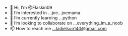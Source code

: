 - 👋 Hi, I’m @Flaskin09
- 👀 I’m interested in ...joe...joemama
- 🌱 I’m currently learning ...python
- 💞️ I’m looking to collaborate on ...everything_im_a_noob
- 📫 How to reach me ...ladielson140@gmail.com

<!---
Flaskin09/Flaskin09 is a ✨ special ✨ repository because its `README.md` (this file) appears on your GitHub profile.
You can click the Preview link to take a look at your changes.
--->
